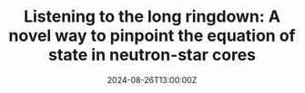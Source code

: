 ---
title: "Listening to the long ringdown: A novel way to pinpoint the equation of state in neutron-star cores"
publication: "INT‑24‑89W: EOS Measurements with Next‑Generation Gravitational‑Wave Detectors (Seattle, USA) -- *Plenary*" 
event_url: https://www.int.washington.edu/programs-and-workshops/24-89w
authors: 
    - admin
# Talk start and end times.
#   End time can optionally be hidden by prefixing the line with `#`.
date: '2024-08-26T13:00:00Z'
date_end: '2024-08-01T15:00:00Z'
all_day: false
# Schedule page publish date (NOT talk date).
publishDate: '2017-01-01T00:00:00Z'

tags: []

# Is this a featured talk? (true/false)
featured: true

url_slides: "https://www.int.washington.edu/sites/default/files/schedule_session_files/Gorda_T.pdf"
---